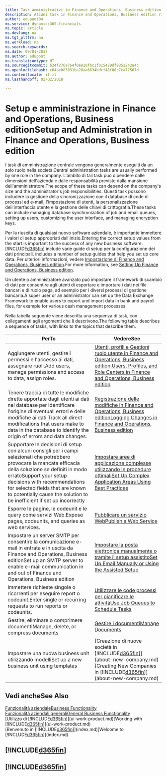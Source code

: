 ```yaml
---
title: Task amministrativi in Finance and Operations, Business edition | Documenti Microsoft
description: Alcuni task in Finance and Operations, Business edition richiedono l'amministrazione centrale e l'impostazione. In questa sezione, viene fornita una descrizione di tali task e informazioni su come utilizzarli.
author: edupont04
ms.service: dynamics365-financials
ms.topic: article
ms.devlang: na
ms.tgt_pltfrm: na
ms.workload: na
ms.search.keywords: 
ms.date: 09/01/2017
ms.author: edupont
ms.translationtype: HT
ms.sourcegitcommit: b34f276a764f0e828fbc1f015429df9852242a4c
ms.openlocfilehash: c64bc883031be28aa6634bdcf48f00c7ca77567d
ms.contentlocale: it-it
ms.lasthandoff: 02/02/2018

---
```

# <a name="setup-and-administration-in-finance-and-operations-business-edition"></a><span data-ttu-id="8fb0b-104">Setup e amministrazione in Finance and Operations, Business edition</span><span class="sxs-lookup"><span data-stu-id="8fb0b-104">Setup and Administration in Finance and Operations, Business edition</span></span>
<span data-ttu-id="8fb0b-105">I task di amministrazione centrale vengono generalmente eseguiti da un solo ruolo nella società.</span><span class="sxs-lookup"><span data-stu-id="8fb0b-105">Central administration tasks are usually performed by one role in the company.</span></span> <span data-ttu-id="8fb0b-106">L'ambito di tali task può dipendere dalle dimensioni dell'azienda e dalle responsabilità previste dalla mansione dell'amministratore.</span><span class="sxs-lookup"><span data-stu-id="8fb0b-106">The scope of these tasks can depend on the company's size and the administrator's job responsibilities.</span></span> <span data-ttu-id="8fb0b-107">Questi task possono includere la gestione della sincronizzazione con il database di code di processi ed e-mail, l'impostazione di utenti, la personalizzazione dell'interfaccia utente e la gestione delle chiavi di crittografia.</span><span class="sxs-lookup"><span data-stu-id="8fb0b-107">These tasks can include managing database synchronization of job and email queues, setting up users, customizing the user interface, and managing encryption keys.</span></span>  

<span data-ttu-id="8fb0b-108">Per la riuscita di qualsiasi nuovo software aziendale, è importante immettere i valori di setup appropriati dall'inizio.</span><span class="sxs-lookup"><span data-stu-id="8fb0b-108">Entering the correct setup values from the start is important to the success of any new business software.</span></span> [!INCLUDE[d365fin](includes/d365fin_md.md)]<span data-ttu-id="8fb0b-109"> include varie guide di setup per la configurazione dei dati principali.</span><span class="sxs-lookup"><span data-stu-id="8fb0b-109"> includes a number of setup guides that help you set up core data.</span></span> <span data-ttu-id="8fb0b-110">Per ulteriori informazioni, vedere [Impostazione di Finance and Operations, Business edition](setup.md).</span><span class="sxs-lookup"><span data-stu-id="8fb0b-110">For more information, see [Setting Up Finance and Operations, Business edition](setup.md).</span></span>

<!--Whether you use [!INCLUDE[rim](../../includes/rim_md.md)] to implement setup values or you manually enter them in the new company, you can support your setup decisions with some general recommendations for selected setup fields that are known to potentially cause the solution to be inefficient if defined incorrectly.-->  

<span data-ttu-id="8fb0b-111">Un utente o amministratore avanzato può impostare il framework di scambio di dati per consentire agli utenti di esportare e importare i dati nei file bancari e di ruolo paga, ad esempio per i diversi processi di gestione bancaria.</span><span class="sxs-lookup"><span data-stu-id="8fb0b-111">A super user or an administrator can set up the Data Exchange Framework to enable users to export and import data in bank and payroll files, for example for various cash management processes.</span></span>  

<span data-ttu-id="8fb0b-112">Nella tabella seguente viene descritta una sequenza di task, con collegamenti agli argomenti che li descrivono.</span><span class="sxs-lookup"><span data-stu-id="8fb0b-112">The following table describes a sequence of tasks, with links to the topics that describe them.</span></span>   

|<span data-ttu-id="8fb0b-113">**Per**</span><span class="sxs-lookup"><span data-stu-id="8fb0b-113">**To**</span></span>|<span data-ttu-id="8fb0b-114">**Vedere**</span><span class="sxs-lookup"><span data-stu-id="8fb0b-114">**See**</span></span>|  
|------------|-------------|  
|<span data-ttu-id="8fb0b-115">Aggiungere utenti, gestire i permessi e l'accesso ai dati, assegnare ruoli.</span><span class="sxs-lookup"><span data-stu-id="8fb0b-115">Add users, manage permissions and access to data, assign roles.</span></span>|[<span data-ttu-id="8fb0b-116">Utenti, profili e Gestioni ruolo utente in Finance and Operations, Business edition.</span><span class="sxs-lookup"><span data-stu-id="8fb0b-116">Users, Profiles, and Role Centers in Finance and Operations, Business edition</span></span>](admin-users-profiles-roles.md)|  
|<span data-ttu-id="8fb0b-117">Tenere traccia di tutte le modifiche dirette apportate dagli utenti ai dati nel database per identificare l'origine di eventuali errori e delle modifiche ai dati.</span><span class="sxs-lookup"><span data-stu-id="8fb0b-117">Track all direct modifications that users make to data in the database to identify the origin of errors and data changes.</span></span>|[<span data-ttu-id="8fb0b-118">Registrazione delle modifiche in Finance and Operations, Business edition</span><span class="sxs-lookup"><span data-stu-id="8fb0b-118">Logging Changes in Finance and Operations, Business edition</span></span>](across-log-changes.md)|  
|<span data-ttu-id="8fb0b-119">Supportare le decisioni di setup con alcuni consigli per i campi selezionati che potrebbero provocare la mancata efficacia della soluzione se definiti in modo errato</span><span class="sxs-lookup"><span data-stu-id="8fb0b-119">Support your setup decisions with recommendations for selected fields that are known to potentially cause the solution to be inefficient if set up incorrectly</span></span>|[<span data-ttu-id="8fb0b-120">Impostare aree di applicazione complesse utilizzando le procedure ottimali</span><span class="sxs-lookup"><span data-stu-id="8fb0b-120">Set Up Complex Application Areas Using Best Practices</span></span>](set-up-complex-application-areas-using-best-practices.md)|  
|<span data-ttu-id="8fb0b-121">Esporre le pagine, le codeunit e le query come servizi Web.</span><span class="sxs-lookup"><span data-stu-id="8fb0b-121">Expose pages, codeunits, and queries as web services.</span></span>|[<span data-ttu-id="8fb0b-122">Pubblicare un servizio Web</span><span class="sxs-lookup"><span data-stu-id="8fb0b-122">Publish a Web Service</span></span>](across-how-publish-web-service.md)|  
|<span data-ttu-id="8fb0b-123">Impostare un server SMTP per consentire la comunicazione e-mail in entrata e in uscita da Finance and Operations, Business edition</span><span class="sxs-lookup"><span data-stu-id="8fb0b-123">Set up an SMTP server to enable e-mail communication in and out of Finance and Operations, Business edition</span></span>| [<span data-ttu-id="8fb0b-124">Impostare la posta elettronica manualmente o tramite il setup assistito</span><span class="sxs-lookup"><span data-stu-id="8fb0b-124">Set Up Email Manually or Using the Assisted Setup</span></span>](madeira-how-setup-email.md)|  
|<span data-ttu-id="8fb0b-125">Immettere richieste singole o ricorrenti per eseguire report o codeunit.</span><span class="sxs-lookup"><span data-stu-id="8fb0b-125">Enter single or recurring requests to run reports or codeunits.</span></span>|[<span data-ttu-id="8fb0b-126">Utilizzare le code processi per pianificare le attività</span><span class="sxs-lookup"><span data-stu-id="8fb0b-126">Use Job Queues to Schedule Tasks</span></span>](admin-job-queues-schedule-tasks.md)|  
|<span data-ttu-id="8fb0b-127">Gestire, eliminare o comprimere documenti</span><span class="sxs-lookup"><span data-stu-id="8fb0b-127">Manage, delete, or compress documents</span></span>|[<span data-ttu-id="8fb0b-128">Gestire i documenti</span><span class="sxs-lookup"><span data-stu-id="8fb0b-128">Manage Documents</span></span>](admin-manage-documents.md)|  
|<span data-ttu-id="8fb0b-129">Impostare una nuova business unit utilizzando modelli</span><span class="sxs-lookup"><span data-stu-id="8fb0b-129">Set up a new business unit using templates</span></span>|<span data-ttu-id="8fb0b-130">[Creazione di nuove società in [!INCLUDE[d365fin](includes/d365fin_md.md)]](about-new-company.md)</span><span class="sxs-lookup"><span data-stu-id="8fb0b-130">[Creating New Companies in [!INCLUDE[d365fin](includes/d365fin_md.md)]](about-new-company.md)</span></span>|  

## <a name="see-also"></a><span data-ttu-id="8fb0b-131">Vedi anche</span><span class="sxs-lookup"><span data-stu-id="8fb0b-131">See Also</span></span>
[<span data-ttu-id="8fb0b-132">Funzionalità aziendale</span><span class="sxs-lookup"><span data-stu-id="8fb0b-132">Business Functionality</span></span>](madeira-business-functionality.md)  
[<span data-ttu-id="8fb0b-133">Funzionalità aziendali generali</span><span class="sxs-lookup"><span data-stu-id="8fb0b-133">General Business Functionality</span></span>](ui-across-business-areas.md)  
<span data-ttu-id="8fb0b-134">[Utilizzo di [!INCLUDE[d365fin](includes/d365fin_md.md)]](ui-work-product.md)</span><span class="sxs-lookup"><span data-stu-id="8fb0b-134">[Working with [!INCLUDE[d365fin](includes/d365fin_md.md)]](ui-work-product.md)</span></span>  
<span data-ttu-id="8fb0b-135">[Benvenuto in [!INCLUDE[d365fin](includes/d365fin_md.md)]](index.md)</span><span class="sxs-lookup"><span data-stu-id="8fb0b-135">[Welcome to [!INCLUDE[d365fin](includes/d365fin_md.md)]](index.md)</span></span>  

## [!INCLUDE[d365fin](includes/free_trial_md.md)]  
## [!INCLUDE[d365fin](includes/training_link_md.md)]

